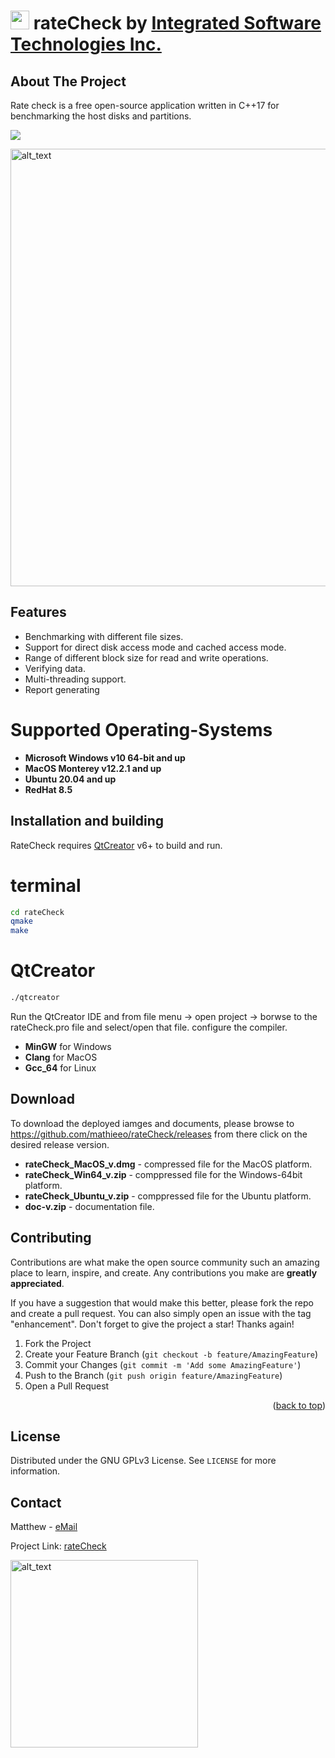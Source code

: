 # [<img alt="" width="30x" src="https://static.wixstatic.com/media/b3d4ff_6d86c4d4b77245d8894a815b759ed7fd~mv2.png/v1/fill/w_132,h_119,al_c,usm_0.66_1.00_0.01,enc_auto/logo.png" />](https://integratedsw.tech) rateCheck by [Integrated Software Technologies Inc.](https://integratedsw.tech)


<!-- ABOUT THE PROJECT -->
## About The Project
Rate check is a free open-source application written in C++17 for benchmarking the host disks and partitions.

[<img src="https://en.wikipedia.org/wiki/Qt_(software)#/media/File:Qt_logo_2016.svg" />](https://www.qt.io/)

[<img alt="alt_text" width="700x" src="https://static.wixstatic.com/media/b3d4ff_9b0c9af0d16942ccbdca68ee79b7ff4c~mv2.gif" />](https://video.wixstatic.com/video/b3d4ff_9227c1b30bae445bb319db21a647fd96/720p/mp4/file.mp4)

## Features
- Benchmarking with different file sizes.
- Support for direct disk access mode and cached access mode.
- Range of different block size for read and write operations.
- Verifying data.
- Multi-threading support.
- Report generating

# Supported Operating-Systems
* **Microsoft Windows v10 64-bit and up**
* **MacOS Monterey v12.2.1 and up**
* **Ubuntu 20.04 and up**
* **RedHat 8.5**

## Installation and building

RateCheck requires [QtCreator](https://www.qt.io/) v6+ to build and run.

# terminal 
```sh
cd rateCheck
qmake
make
```
# QtCreator
```sh
./qtcreator
```
Run the QtCreator IDE and from file menu -> open project -> borwse to the rateCheck.pro file and select/open that file. 
configure the compiler.
* **MinGW** for Windows
* **Clang** for MacOS
* **Gcc_64** for Linux

## Download
To download the deployed iamges and documents, please browse to https://github.com/mathieeo/rateCheck/releases from there click on the desired release version. 
* **rateCheck_MacOS_v.dmg** - compressed file for the MacOS platform.
* **rateCheck_Win64_v.zip** - comppressed file for the Windows-64bit platform.
* **rateCheck_Ubuntu_v.zip** - comppressed file for the Ubuntu platform.
* **doc-v.zip** - documentation file.

## Contributing

Contributions are what make the open source community such an amazing place to learn, inspire, and create. Any contributions you make are **greatly appreciated**.

If you have a suggestion that would make this better, please fork the repo and create a pull request. You can also simply open an issue with the tag "enhancement".
Don't forget to give the project a star! Thanks again!

1. Fork the Project
2. Create your Feature Branch (`git checkout -b feature/AmazingFeature`)
3. Commit your Changes (`git commit -m 'Add some AmazingFeature'`)
4. Push to the Branch (`git push origin feature/AmazingFeature`)
5. Open a Pull Request

<p align="right">(<a href="#top">back to top</a>)</p>


## License

Distributed under the GNU GPLv3 License. See `LICENSE` for more information.


## Contact

Matthew - [eMail](mailto:matt@integratedsw.tech?subject=rateCheck)

Project Link: [rateCheck](https://github.com/mathieeo/rateCheck)

[<img alt="alt_text" width="300x" src="https://static.wixstatic.com/media/b3d4ff_fd5635e886fa4ff1ab24e822f2fc4bbc~mv2.gif" />](https://integratedsw.tech)
